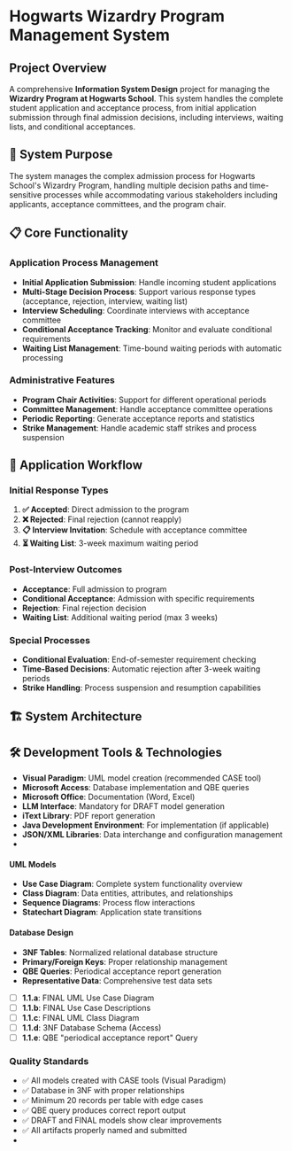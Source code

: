 # Hogwarts Wizardry Program Management System

## Project Overview

A comprehensive **Information System Design** project for managing the **Wizardry Program at Hogwarts School**. This system handles the complete student application and acceptance process, from initial application submission through final admission decisions, including interviews, waiting lists, and conditional acceptances.

## 🎯 System Purpose

The system manages the complex admission process for Hogwarts School's Wizardry Program, handling multiple decision paths and time-sensitive processes while accommodating various stakeholders including applicants, acceptance committees, and the program chair.

## 📋 Core Functionality

### Application Process Management
- **Initial Application Submission**: Handle incoming student applications
- **Multi-Stage Decision Process**: Support various response types (acceptance, rejection, interview, waiting list)
- **Interview Scheduling**: Coordinate interviews with acceptance committee
- **Conditional Acceptance Tracking**: Monitor and evaluate conditional requirements
- **Waiting List Management**: Time-bound waiting periods with automatic processing

### Administrative Features
- **Program Chair Activities**: Support for different operational periods
- **Committee Management**: Handle acceptance committee operations
- **Periodic Reporting**: Generate acceptance reports and statistics
- **Strike Management**: Handle academic staff strikes and process suspension

## 🔄 Application Workflow

### Initial Response Types
1. **✅ Accepted**: Direct admission to the program
2. **❌ Rejected**: Final rejection (cannot reapply)  
3. **📋 Interview Invitation**: Schedule with acceptance committee
4. **⏳ Waiting List**: 3-week maximum waiting period

### Post-Interview Outcomes
- **Acceptance**: Full admission to program
- **Conditional Acceptance**: Admission with specific requirements
- **Rejection**: Final rejection decision
- **Waiting List**: Additional waiting period (max 3 weeks)

### Special Processes
- **Conditional Evaluation**: End-of-semester requirement checking
- **Time-Based Decisions**: Automatic rejection after 3-week waiting periods
- **Strike Handling**: Process suspension and resumption capabilities

## 🏗️ System Architecture
## 🛠️ Development Tools & Technologies
- **Visual Paradigm**: UML model creation (recommended CASE tool)
- **Microsoft Access**: Database implementation and QBE queries
- **Microsoft Office**: Documentation (Word, Excel)
- **LLM Interface**: Mandatory for DRAFT model generation
- **iText Library**: PDF report generation
- **Java Development Environment**: For implementation (if applicable)
- **JSON/XML Libraries**: Data interchange and configuration management
- 
#### UML Models
- **Use Case Diagram**: Complete system functionality overview
- **Class Diagram**: Data entities, attributes, and relationships
- **Sequence Diagrams**: Process flow interactions
- **Statechart Diagram**: Application state transitions 

#### Database Design
- **3NF Tables**: Normalized relational database structure
- **Primary/Foreign Keys**: Proper relationship management
- **QBE Queries**: Periodical acceptance report generation
- **Representative Data**: Comprehensive test data sets

- [ ] **1.1.a**: FINAL UML Use Case Diagram
- [ ] **1.1.b**: FINAL Use Case Descriptions  
- [ ] **1.1.c**: FINAL UML Class Diagram
- [ ] **1.1.d**: 3NF Database Schema (Access)
- [ ] **1.1.e**: QBE "periodical acceptance report" Query

### Quality Standards
- ✅ All models created with CASE tools (Visual Paradigm)
- ✅ Database in 3NF with proper relationships
- ✅ Minimum 20 records per table with edge cases
- ✅ QBE query produces correct report output
- ✅ DRAFT and FINAL models show clear improvements
- ✅ All artifacts properly named and submitted
- 
